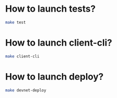 # How to launch tests?

```bash
make test
```

# How to launch client-cli?

```bash
make client-cli
```

# How to launch deploy?

```bash
make devnet-deploy
```

